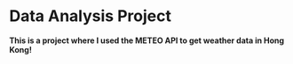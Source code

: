 # Data Analysis Project


**This is a project where I used the METEO API to get weather data in Hong Kong!**

